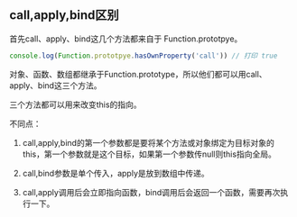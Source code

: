 ## call,apply,bind区别 ##

首先call、apply、bind这几个方法都来自于 Function.prototpye。

```javascript
console.log(Function.prototpye.hasOwnProperty('call')) // 打印 true

```

对象、函数、数组都继承于Function.prototype，所以他们都可以用call、apply、bind这三个方法。

三个方法都可以用来改变this的指向。

不同点：
1. call,apply,bind的第一个参数都是要将某个方法或对象绑定为目标对象的this，第一个参数就是这个目标，如果第一个参数传null则this指向全局。

2. call,bind参数是单个传入，apply是放到数组中传递。

3. call,apply调用后会立即指向函数，bind调用后会返回一个函数，需要再次执行一下。
